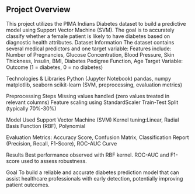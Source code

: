 ## Project Overview
This project utilizes the PIMA Indians Diabetes dataset to build a predictive model using Support Vector Machine (SVM). The goal is to accurately classify whether a female patient is likely to have diabetes based on diagnostic health attributes.
Dataset Information
The dataset contains several medical predictors and one target variable:
Features include: Number of Pregnancies, Glucose Concentration, Blood Pressure, Skin Thickness, Insulin, BMI, Diabetes Pedigree Function, Age
Target Variable:
Outcome (1 = diabetes, 0 = no diabetes)

Technologies & Libraries
Python (Jupyter Notebook)
pandas, numpy
matplotlib, seaborn
scikit-learn (SVM, preprocessing, evaluation metrics)

Preprocessing Steps
Missing values handled (zero values treated in relevant columns)
Feature scaling using StandardScaler
Train-Test Split (typically 70%-30%)

 Model Used
Support Vector Machine (SVM)
Kernel tuning:Linear, Radial Basis Function (RBF), Polynomial

Evaluation Metrics: Accuracy Score, Confusion Matrix, Classification Report (Precision, Recall, F1-Score), ROC-AUC Curve

 Results
Best performance observed with RBF kernel.
ROC-AUC and F1-score used to assess robustness.

Goal
To build a reliable and accurate diabetes prediction model that can assist healthcare professionals with early detection, potentially improving patient outcomes.
